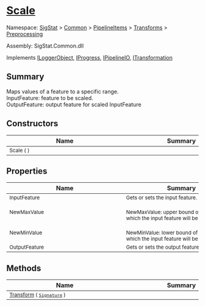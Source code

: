 # [Scale](./Scale.md)

Namespace: [SigStat]() > [Common](./../../../README.md) > [PipelineItems]() > [Transforms]() > [Preprocessing](./README.md)

Assembly: SigStat.Common.dll

Implements [ILoggerObject](./../../../ILoggerObject.md), [IProgress](./../../../Helpers/IProgress.md), [IPipelineIO](./../../../Pipeline/IPipelineIO.md), [ITransformation](./../../../ITransformation.md)

## Summary
Maps values of a feature to a specific range.  <br>InputFeature: feature to be scaled.<br>OutputFeature: output feature for scaled InputFeature

## Constructors

| Name | Summary | 
| --- | --- | 
| <div style="width:290px"><sub>Scale (  )</sub></div>| <div style="width:290px"><sub></sub></div>| <br>


## Properties

| Name | Summary | 
| --- | --- | 
| <div style="width:290px"><sub>InputFeature</sub></div>| <div style="width:290px"><sub>Gets or sets the input feature.</sub></div>| <br>
| <div style="width:290px"><sub>NewMaxValue</sub></div>| <div style="width:290px"><sub><br>NewMaxValue: upper bound of the interval, in which the input feature will be scaled</sub></div>| <br>
| <div style="width:290px"><sub>NewMinValue</sub></div>| <div style="width:290px"><sub><br>NewMinValue: lower bound of the interval, in which the input feature will be scaled</sub></div>| <br>
| <div style="width:290px"><sub>OutputFeature</sub></div>| <div style="width:290px"><sub>Gets or sets the output feature.</sub></div>| <br>


## Methods

| Name | Summary | 
| --- | --- | 
| <div style="width:290px"><sub>[Transform](./Methods/Scale-100663813.md) ( [`Signature`](./../../../Signature.md) )</sub></div>| <div style="width:290px"><sub></sub></div>| <br>


